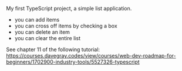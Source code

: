 My first TypeScript project, a simple list application.
- you can add items
- you can cross off items by checking a box
- you can delete an item
- you can clear the entire list

See chapter 11 of the following tutorial:  
https://courses.davegray.codes/view/courses/web-dev-roadmap-for-beginners/1702900-industry-tools/5527326-typescript

